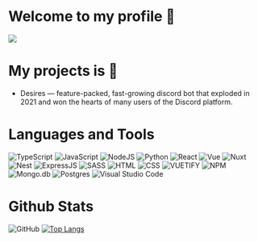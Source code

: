 # Welcome to my profile 👋

<img src='https://cdn.discordapp.com/attachments/791153280608501800/991920586156679259/unknown.png'>

# My projects is 🌿
* Desires — feature-packed, fast-growing discord bot that exploded in 2021 and won the hearts of many users of the Discord platform.

# Languages and Tools
![TypeScript](https://shields.io/badge/-TypeScript-090909?style=for-the-badge&logo=typescript)
![JavaScript](https://shields.io/badge/-JavaScript-090909?style=for-the-badge&logo=javascript)
![NodeJS](https://shields.io/badge/-Node.js-090909?style=for-the-badge&logo=node.js)
![Python](https://shields.io/badge/-Python-090909?style=for-the-badge&logo=python)
![React](https://shields.io/badge/-React-090909?style=for-the-badge&logo=react)
![Vue](https://shields.io/badge/-Vue-090909?style=for-the-badge&logo=vue.js)
![Nuxt](https://shields.io/badge/-Nuxt-090909?style=for-the-badge&logo=nuxt.js)
![Nest](https://shields.io/badge/-Nest-090909?style=for-the-badge&logo=nestjs)
![ExpressJS](https://shields.io/badge/-Express.js-090909?style=for-the-badge&logo=express)
![SASS](https://shields.io/badge/-SASS-090909?style=for-the-badge&logo=sass)
![HTML](https://shields.io/badge/-HTML-090909?style=for-the-badge&logo=html5)
![CSS](https://shields.io/badge/-CSS-090909?style=for-the-badge&logo=css3&logoColor=2966c2)
![VUETIFY](https://shields.io/badge/-Vuetify-090909?style=for-the-badge&logo=vuetify&logoColor=7cc6fc)
![NPM](https://shields.io/badge/-NPM-090909?style=for-the-badge&logo=NPM)
![Mongo.db](https://shields.io/badge/-Mongo.db-090909?style=for-the-badge&logo=mongodb)
![Postgres](https://shields.io/badge/postgres-090909?style=for-the-badge&logo=postgresql&logoColor=white)
![Visual Studio Code](https://shields.io/badge/-Visual_Studio_Code-090909?style=for-the-badge&logo=visual-studio-code&logoColor=32a0ff)

# Github Stats
![GitHub](https://github-readme-stats.vercel.app/api?username=HekaHub&show_icons=true&theme=merko)
[![Top Langs](https://github-readme-stats.vercel.app/api/top-langs/?username=HekaHub&theme=merko)](https://github.com/HekaHub/github-readme-stats)
